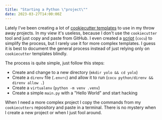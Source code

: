 ```yaml
---
title: "Starting a Python \"project\""
date: 2023-03-27T14:00:00Z
---
```


Lately I've been creating a lot of [cookiecutter templates][1] to use in my throw
away projects. In my view it's useless, because I don't use the `cookiecutter`
tool and just copy and paste from GitHub. I even created a [script][2] (`cocu`)
to simplify the process, but I rarely use it for more complex templates. I
guess it is best to document the general process instead of just relying
only on `cookiecutter` templates blindly.

The process is quite simple, just follow this steps:

- Create and change to a new directory (`mkdir yolo && cd yolo`)
- Create a `direnv` file (`.envrc`) and allow it to run (`cocu python/direnv &&
  direnv allow .`)
- Create a `virtualenv` (`python -m venv .venv`)
- Create a simple `main.py` with a "Hello World" and start hacking

When I need a more complex project I copy the commands from my `cookiecutters`
repository and paste in a terminal. There is no mystery when I create a new
project or when I just fool around.

[1]: https://github.com/emersonmx/cookiecutters
[2]: https://github.com/emersonmx/dotfiles/blob/main/dot_local/bin/executable_cocu
